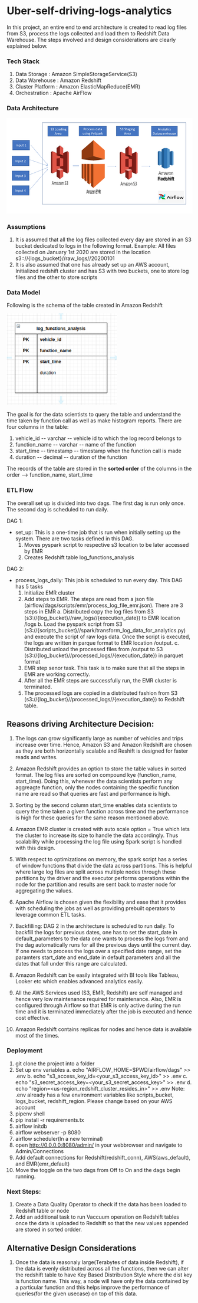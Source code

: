 # Uber-self-driving-logs-analytics
In this project, an entire end to end architecture is created to read log files from S3, process the logs collected and load them to Redshift Data Warehouse. The
steps involved and design considerations are clearly explained below.

### Tech Stack
1. Data Storage   : Amazon SimpleStorageService(S3)
2. Data Warehouse : Amazon Redshift
3. Cluster Platform : Amazon ElasticMapReduce(EMR)
4. Orchestration  : Apache AirFlow


### Data Architecture
![Data Architecture](/imgs/Architecture.png)


### Assumptions
1. It is assumed that all the log files collected every day are stored in an S3 bucket dedicated to logs in the following format.
 Example: All files collected on January 1st 2020 are stored in the location s3:://{logs_bucket}//raw_logs//20200101
2. It is also assumed that one has already set up an AWS account, Initialized redshift cluster and has S3 with two buckets, one to store log files and the other to store scripts


### Data Model
Following is the schema of the table created in Amazon Redshift

![Entity Relationship Diagram](/imgs/data_model.png)

The goal is for the data scientists to query the table and understand the time taken by function call as well as make histogram reports. There are four columns 
in the table:
1. vehicle_id    -- varchar   -- vehicle id to which the log record belongs to
2. function_name -- varchar   -- name of the function
3. start_time    -- timestamp -- timestamp when the function call is made
4. duration      -- decimal   -- duration of the function

The records of the table are stored in the **sorted order** of the columns in the order --> function_name, start_time

### ETL Flow
The overall set up is divided into two dags. The first dag is run only once. The second dag is scheduled to run daily.

DAG 1:
* set_up: This is a one-time job that is run when initially setting up the system. There are two tasks defined in this DAG.
  1. Moves pyspark script to respective s3 location to be later accessed by EMR
  2. Creates Redshift table log_functions_analysis 
  
DAG 2:  
* process_logs_daily: This job is scheduled to run every day. This DAG has 5 tasks
  1. Initialize EMR cluster
  2. Add steps to EMR. The steps are read from a json file (airflow/dags/scripts/emr/process_log_file_emr.json). There are 3 steps in EMR
      a. Distributed copy the log files from S3 (s3://{log_bucket}//raw_logs//{execution_date}) to EMR location /logs
      b. Load the pyspark script from S3 (s3://{scripts_bucket}//spark/transform_log_data_for_analytics.py) and execute the script of raw logs data. Once the script is executed, the logs are written in parque format to EMR location /output.
      c. Distributed unload the processed files from /output to S3 (s3://{log_bucket}//processed_logs//{execution_date}) in parquet format
  3. EMR step senor task. This task is to make sure that all the steps in EMR are working correctly.
  4. After all the EMR steps are successfully run, the EMR cluster is terminated.
  5. The processed logs are copied in a distributed fashion from S3 (s3://{log_bucket}//processed_logs//{execution_date}) to Redshift table.
  
  
 ## Reasons driving Architecture Decision:
  1. The logs can grow significantly large as number of vehicles and trips increase over time. Hence, Amazon S3 and Amazon Redshift are chosen as they are both horizontally scalable and Reshift is designed for faster reads and writes.
  2. Amazon Redshift provides an option to store the table values in sorted format. The log files are sorted on compound kye (function_name, start_time). Doing  this, whenever the data scientists 
  perform any aggreagte function, only the nodes containing the specific function name are read so that queries are fast and performance is high. 
  3. Sorting by the second column start_time enables data scientists to query the time taken a given function across time and the performance is high for these queries for the same reason mentioned above.
  4. Amazon EMR cluster is created with auto scale option = True which lets the cluster to increase its size to handle the data accordingly. Thus scalability while processing the log file using Spark script is handled with this design.
  5. With respect to optimizations on memory, the spark script has a series of window functions that divide the data across partitions. This is helpful where large log files are split across multiple nodes through these partitions by the driver and the executor performs operations within the node for the partition and results are sent back to master node for aggregating the values.
  6. Apache Airflow is chosen given the flexibility and ease that it provides with scheduling the jobs as well as providing prebuilt operators to leverage common ETL tasks. 
  7. Backfilling: DAG 2 in the architecture is scheduled to run daily. To backfill the logs for previous dates, one has to set the start_date in default_parameters to the data one wants to process the logs from and the dag automatically runs for all the previous days until the current day. If one needs to process the logs over a specified date range, set the paramters  start_date and end_date in default parameters and all the dates that fall under this range are calculated.
  
  8. Amazon Redshift can be easily integrated with BI tools like Tableau, Looker etc which enables advanced analytics easily.
  9. All the AWS Services used (S3, EMR, Redshift) are self managed and hence very low maintenance required for maintenance. Also, EMR is configured through Airflow so that EMR is only active during the run time and it is terminated immediately after the job is executed and hence cost effective.
  10. Amazon Redshift contains replicas for nodes and hence data is available most of the times.
  
  
### Deployment
1. git clone the project into a folder
2. Set up env variables 
   a. echo "AIRFLOW_HOME=$PWD/airflow/dags" >> .env
   b. echo "s3_access_key_id=<your_s3_access_key_id>" >> .env
   c. echo "s3_secret_access_key=<your_s3_secret_access_key>" >> .env
   d. echo "region=<us-region_redshift_cluster_resides_in>" >> .env
   Note: .env already has a few environment variables like scripts_bucket, logs_bucket, redshift_region. Please change based on your AWS account
3. pipenv shell
4. pip install -r requirements.tx
5. airflow initdb
6. airflow webserver -p 8080
7. airflow scheduler(In a new terminal)
8. open http://0.0.0.0:8080/admin/ in your webbrowser and navigate to Admin/Connections
9. Add default connections for Redshift(redshift_conn), AWS(aws_default), and EMR(emr_default)
10. Move the toggle on the two dags from Off to On and the dags begin running.


### Next Steps:
1. Create a Data Quality Operator to check if the data has been loaded to Redshift table or node
2. Add an additional task to run Vaccuum operation on Redshift tables once the data is uploaded to Redshift so that the new values appended are stored in sorted ordder.

## Alternative Design Considerations
1. Once the data is reasonaly large(Terabytes of data inside Redshift), if the data is evenly distributed across all the functions, then we can alter the redshift table to have Key Based Distribution Style where the dist key is function name.
This way, a node will have only the data contained by a particular function and this helps improve the performance of queries(for the given usecase) on top of this data.


